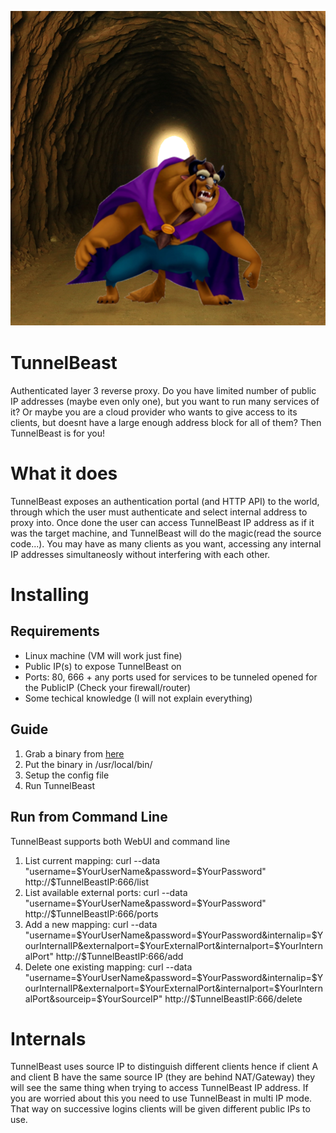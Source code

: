 ![TunnelBeast Logo](tunnelbeast.png)

# TunnelBeast
Authenticated layer 3 reverse proxy. Do you have limited number of public IP addresses (maybe even only one), but you want to run many services of it? Or maybe you are a cloud provider who wants to give access to its clients, but doesnt have a large enough address block for all of them? Then TunnelBeast is for you!

# What it does
TunnelBeast exposes an authentication portal (and HTTP API) to the world, through which the user must authenticate and select internal address to proxy into. Once done the user can access TunnelBeast IP address as if it was the target machine, and TunnelBeast will do the magic(read the source code...). You may have as many clients as you want, accessing any internal IP addresses simultaneosly without interfering with each other.

# Installing
## Requirements
- Linux machine (VM will work just fine)
- Public IP(s) to expose TunnelBeast on
- Ports: 80, 666 + any ports used for services to be tunneled opened for the PublicIP (Check your firewall/router)
- Some techical knowledge (I will not explain everything)

## Guide
1. Grab a binary from [here](https://github.com/bahusvel/TunnelBeast/releases)
2. Put the binary in /usr/local/bin/
3. Setup the config file
4. Run TunnelBeast

## Run from Command Line
TunnelBeast supports both WebUI and command line
1. List current mapping:
curl --data "username=$YourUserName&password=$YourPassword" http://$TunnelBeastIP:666/list
2. List available external ports:
curl --data "username=$YourUserName&password=$YourPassword" http://$TunnelBeastIP:666/ports
3. Add a new mapping:
curl --data "username=$YourUserName&password=$YourPassword&internalip=$YourInternalIP&externalport=$YourExternalPort&internalport=$YourInternalPort" http://$TunnelBeastIP:666/add
4. Delete one existing mapping:
curl --data "username=$YourUserName&password=$YourPassword&internalip=$YourInternalIP&externalport=$YourExternalPort&internalport=$YourInternalPort&sourceip=$YourSourceIP" http://$TunnelBeastIP:666/delete

# Internals
TunnelBeast uses source IP to distinguish different clients hence if client A and client B have the same source IP (they are behind NAT/Gateway) they will see the same thing when trying to access TunnelBeast IP address. If you are worried about this you need to use TunnelBeast in multi IP mode. That way on successive logins clients will be given different public IPs to use.
